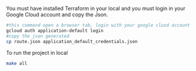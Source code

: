 You must have installed Terraform in your local and you must login in your Google Cloud account and copy the Json.

```bash  
#this command open a browser tab, login with your google cluod account
gcloud auth application-default login
#copy the json generated
cp route.json application_default_credentials.json
```

To run the project in local

```bash
make all
```
